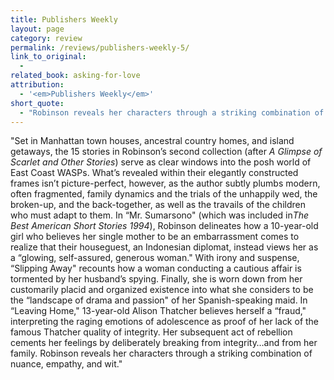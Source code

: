 ```yaml
---
title: Publishers Weekly
layout: page
category: review
permalink: /reviews/publishers-weekly-5/
link_to_original:
  - 
related_book: asking-for-love
attribution:
  - '<em>Publishers Weekly</em>'
short_quote:
  - "Robinson reveals her characters through a striking combination of nuance, empathy, and wit."
---
```

 "Set in Manhattan town houses, ancestral country homes, and island getaways, the 15 stories in Robinson’s second collection (after <em>A Glimpse of Scarlet and Other Stories</em>) serve as clear windows into the posh world of East Coast WASPs. What’s revealed within their elegantly constructed frames isn’t picture-perfect, however, as the author subtly plumbs modern, often fragmented, family dynamics and the trials of the unhappily wed, the broken-up, and the back-together, as well as the travails of the children who must adapt to them. In “Mr. Sumarsono" (which was included in<em>The Best American Short Stories 1994</em>), Robinson delineates how a 10-year-old girl who believes her single mother to be an embarrassment comes to realize that their houseguest, an Indonesian diplomat, instead views her as a “glowing, self-assured, generous woman." With irony and suspense, “Slipping Away" recounts how a woman conducting a cautious affair is tormented by her husband’s spying. Finally, she is worn down from her customarily placid and organized existence into what she considers to be the “landscape of drama and passion" of her Spanish-speaking maid. In “Leaving Home," 13-year-old Alison Thatcher believes herself a “fraud," interpreting the raging emotions of adolescence as proof of her lack of the famous Thatcher quality of integrity. Her subsequent act of rebellion cements her feelings by deliberately breaking from integrity…and from her family. Robinson reveals her characters through a striking combination of nuance, empathy, and wit."

